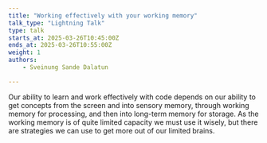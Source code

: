 ```yaml
---
title: "Working effectively with your working memory"
talk_type: "Lightning Talk"
type: talk
starts_at: 2025-03-26T10:45:00Z
ends_at: 2025-03-26T10:55:00Z
weight: 1
authors:
    - Sveinung Sande Dalatun

---
```

Our ability to learn and work effectively with code depends on our ability to get concepts from the screen and into sensory memory, through working memory for processing, and then into long-term memory for storage. As the working memory is of quite limited capacity we must use it wisely, but there are strategies we can use to get more out of our limited brains.

